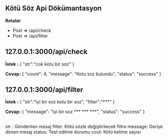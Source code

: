 ## Kötü Söz Api Dökümantasyon

 **Rotalar**
 

 - Post => /api/check
 - Post => /api/filter


## 127.0.0.1:3000/api/check

**İstek :**
{
"str":"cok kotu bir soz"
}

**Cevap:**
{
"count": 4,
"message": "Kotu soz bulundu",
"status": "success"
}
## 127.0.0.1:3000/api/filter
**İstek :** 
{
"str":"iyi bir soz kotu bir soz",
"filter":"***"
}

**Cevap:**
{
"message": "iyi bir soz *** *** ***",
"status": "success"
}

##
str : Gönderilen mesaj
filter: Kötü sözle değiştirilecek filtre
message: Geriye dönen mesaj
status: Test edilme durumu
cout: Kötü kelime sayısı

